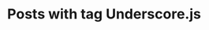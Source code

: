 ---
layout: tag
title: Posts with tag Underscore.js
summary: posts with tag Underscore.js
tag: underscore-js
permalink: /tags/underscore-js/
sitemap: false
---